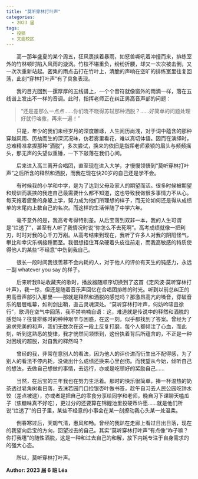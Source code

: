 ```yaml
---
title: "莫听穿林打叶声"
categories:
  - 2023 届
tags:
  - 投稿
  - 文庙校区
---
```


&emsp;&emsp;高一那年盛夏的某个周五，狂风裹挟着暴雨，如怒兽嘶吼着冲撞而来，排练室外的竹林顿时陷入风雨的漩涡。竹枝不堪重负，纷纷折腰，却又一次次被击倒，又一次次重新站起。密集的雨点击打在竹叶上，清脆的声响在空旷的排练室里往复回荡，此刻“穿林打叶声”有了具象表现。

&emsp;&emsp;我的目光回到一摞厚厚的五线谱上，一个个音符就像窗外的雨滴一样，落在五线谱上发出不一样的音调。此时，指挥老师正在纠正男高音声部的问题：

> “还是差那么一点点……你们晓不晓得苏轼那种洒脱？……好简单的问题处理好就行咯撒，再来一遍！”

&emsp;&emsp;只是，年少的我们未经岁月的深度雕琢，人生阅历尚浅，对于词中蕴含的那种穿越风雨、历劫而生的深沉况味，仿若雾里看花，难以真切体悟。因而在演绎时，总难精准拿捏那种“洒脱”，多次尝试，换来的依旧是指挥老师紧锁的眉头与频频摇头，那无声的失望似重锤，一下下敲落在我们心间。

&emsp;&emsp;后来进入高三离开合唱团，直至现在进入大学，才慢慢领悟到“莫听穿林打叶声”之后所含的释然和洒脱，而我在现在快20岁的自己还是学不会。

&emsp;&emsp;有时候我的小学和中学，是为了达到父母及家人的期望而活。很多时候被期望和规训而裹挟的我连自己最需要什么都不知道，这也导致我做很多事情力不从心。每天拖着疲惫的身躯上学，努力成为他们所理想的样子，而无论如何还是得从成绩单的末尾向上数自己的名次。而这样的生活伴随了中学六年。

&emsp;&emsp;毫不意外的是，我高考考得特别差。从后宝落到双非一本，我的人生可谓是“烂透了”，甚至有人听了我情况时说“你怎么不去死啊”。高考成绩就像一把利刃，时时对我的心千刀万剐。从高考结束到现在，我听了许多人对我的阴阳怪气，攀比和幸灾乐祸接踵而至。我很想捂住耳朵硬着头皮往前走，而我高敏感的特质使得他人的某些“不经意”中伤到我自己。

&emsp;&emsp;很长一段时间我很羡慕不会内耗的人，对于他人的评价有天生的钝感力，永远一副 whatever you say 的样子。

&emsp;&emsp;后来听我B站收藏夹的歌时，播放器随顺序切换到了这首《定风波·莫听穿林打叶声》，我一惊，但还是随着音乐声回忆在合唱团排练的时光。听到以前总纠正的男高音声部引入那里——那就是释然和洒脱的感觉吗？那激昂高亢的嗓音，穿破音乐的层层帷幕，如利剑出鞘，直击灵魂深处。“莫听穿林打叶声，何妨吟啸且徐行”，歌词在空气中回荡，我不禁喃喃自语：这，难道就是传说中的释然和洒脱的感觉吗？往昔排练时的种种艰辛与困惑，在这一刻，似乎都找到了答案。曾经为了追求完美的和声，我们无数次在这一段上反复打磨，每个人都倾注了心血，而此刻，听到这熟悉的旋律，我才恍然间领悟到，这份执着背后所蕴含的，不正是一种对困境的超脱，对自我的释然吗？

&emsp;&emsp;曾经的我，非常在意别人的看法，因为他人的评价进而衍生出不配得感，为了别人的看法不停内耗，没做出什么成绩还换来心里创伤。而我望从今始，倾听自己的想法，去做自己想做的事情，去远行，亦或是吃顿好的奖励自己……

&emsp;&emsp;当然，在后宝的三年我也在努力生活着。那时的快乐很简单，捧一杯温热的奶茶透过皂角树看日落，去沫若园门口捡银杏叶做书签，趁午自习去人民公园吃钟水饺（差点被逮），亦或者是把自己的零食分享给同学和老师，晚自习下课聊天嗑瓜子（焦糖味真不好吃），更过分的还要算在锦鲤池里投硬币许愿……就是他们所说“烂透了”的日子里，某些不经意的小事会在某一刻撩动我心头某一处温柔。

&emsp;&emsp;倒春寒过后，天朗气清，惠风和畅。曾经的我趴在走廊上看过日出日落，现在的我望向后宝的方向，回望过去的自己。其实“莫听穿林打叶声”有点像“咋子嘛？你打我噻”的随性洒脱，这是一种和过去自己的和解，放下内耗专注于自身需求的的强大心态。

&emsp;&emsp;所以，莫听穿林打叶声。

**Author: 2023 届 6 班 Léa**

